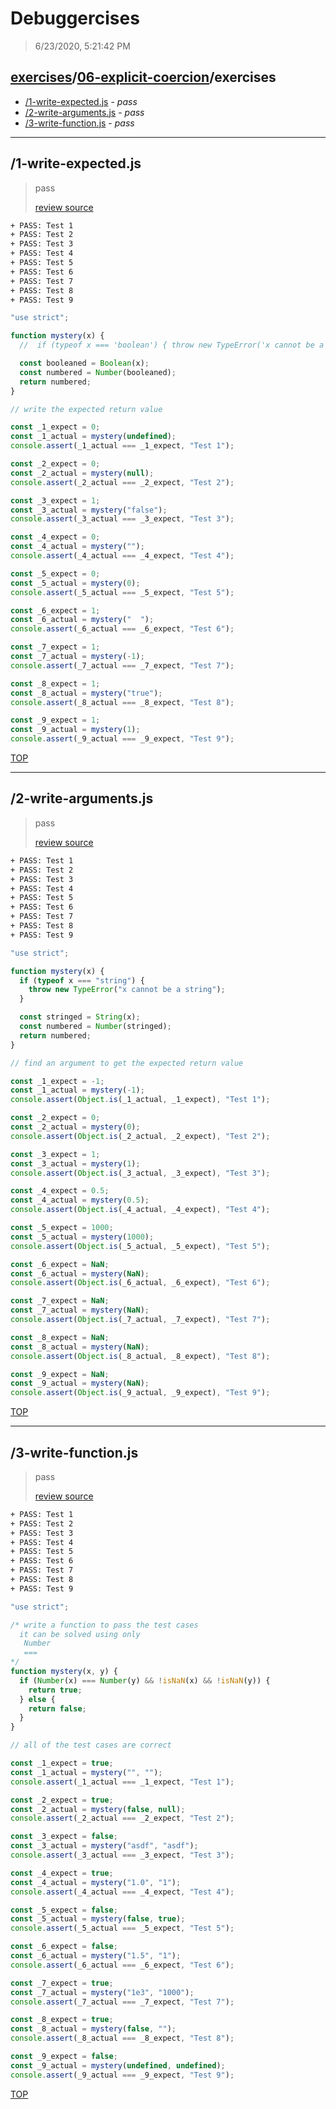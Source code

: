 # Debuggercises 

> 6/23/2020, 5:21:42 PM 

## [exercises](../../README.md)/[06-explicit-coercion](../README.md)/exercises 

- [/1-write-expected.js](#1-write-expectedjs) - _pass_ 
- [/2-write-arguments.js](#2-write-argumentsjs) - _pass_ 
- [/3-write-function.js](#3-write-functionjs) - _pass_ 
---

## /1-write-expected.js 

> pass 
>
> [review source](../../../exercises/06-explicit-coercion/exercises/1-write-expected.js)

```txt
+ PASS: Test 1
+ PASS: Test 2
+ PASS: Test 3
+ PASS: Test 4
+ PASS: Test 5
+ PASS: Test 6
+ PASS: Test 7
+ PASS: Test 8
+ PASS: Test 9
```

```js
"use strict";

function mystery(x) {
  //  if (typeof x === 'boolean') { throw new TypeError('x cannot be a boolean'); }

  const booleaned = Boolean(x);
  const numbered = Number(booleaned);
  return numbered;
}

// write the expected return value

const _1_expect = 0;
const _1_actual = mystery(undefined);
console.assert(_1_actual === _1_expect, "Test 1");

const _2_expect = 0;
const _2_actual = mystery(null);
console.assert(_2_actual === _2_expect, "Test 2");

const _3_expect = 1;
const _3_actual = mystery("false");
console.assert(_3_actual === _3_expect, "Test 3");

const _4_expect = 0;
const _4_actual = mystery("");
console.assert(_4_actual === _4_expect, "Test 4");

const _5_expect = 0;
const _5_actual = mystery(0);
console.assert(_5_actual === _5_expect, "Test 5");

const _6_expect = 1;
const _6_actual = mystery("  ");
console.assert(_6_actual === _6_expect, "Test 6");

const _7_expect = 1;
const _7_actual = mystery(-1);
console.assert(_7_actual === _7_expect, "Test 7");

const _8_expect = 1;
const _8_actual = mystery("true");
console.assert(_8_actual === _8_expect, "Test 8");

const _9_expect = 1;
const _9_actual = mystery(1);
console.assert(_9_actual === _9_expect, "Test 9");

```

[TOP](#debuggercises)

---

## /2-write-arguments.js 

> pass 
>
> [review source](../../../exercises/06-explicit-coercion/exercises/2-write-arguments.js)

```txt
+ PASS: Test 1
+ PASS: Test 2
+ PASS: Test 3
+ PASS: Test 4
+ PASS: Test 5
+ PASS: Test 6
+ PASS: Test 7
+ PASS: Test 8
+ PASS: Test 9
```

```js
"use strict";

function mystery(x) {
  if (typeof x === "string") {
    throw new TypeError("x cannot be a string");
  }

  const stringed = String(x);
  const numbered = Number(stringed);
  return numbered;
}

// find an argument to get the expected return value

const _1_expect = -1;
const _1_actual = mystery(-1);
console.assert(Object.is(_1_actual, _1_expect), "Test 1");

const _2_expect = 0;
const _2_actual = mystery(0);
console.assert(Object.is(_2_actual, _2_expect), "Test 2");

const _3_expect = 1;
const _3_actual = mystery(1);
console.assert(Object.is(_3_actual, _3_expect), "Test 3");

const _4_expect = 0.5;
const _4_actual = mystery(0.5);
console.assert(Object.is(_4_actual, _4_expect), "Test 4");

const _5_expect = 1000;
const _5_actual = mystery(1000);
console.assert(Object.is(_5_actual, _5_expect), "Test 5");

const _6_expect = NaN;
const _6_actual = mystery(NaN);
console.assert(Object.is(_6_actual, _6_expect), "Test 6");

const _7_expect = NaN;
const _7_actual = mystery(NaN);
console.assert(Object.is(_7_actual, _7_expect), "Test 7");

const _8_expect = NaN;
const _8_actual = mystery(NaN);
console.assert(Object.is(_8_actual, _8_expect), "Test 8");

const _9_expect = NaN;
const _9_actual = mystery(NaN);
console.assert(Object.is(_9_actual, _9_expect), "Test 9");

```

[TOP](#debuggercises)

---

## /3-write-function.js 

> pass 
>
> [review source](../../../exercises/06-explicit-coercion/exercises/3-write-function.js)

```txt
+ PASS: Test 1
+ PASS: Test 2
+ PASS: Test 3
+ PASS: Test 4
+ PASS: Test 5
+ PASS: Test 6
+ PASS: Test 7
+ PASS: Test 8
+ PASS: Test 9
```

```js
"use strict";

/* write a function to pass the test cases
  it can be solved using only
   Number
   ===
*/
function mystery(x, y) {
  if (Number(x) === Number(y) && !isNaN(x) && !isNaN(y)) {
    return true;
  } else {
    return false;
  }
}

// all of the test cases are correct

const _1_expect = true;
const _1_actual = mystery("", "");
console.assert(_1_actual === _1_expect, "Test 1");

const _2_expect = true;
const _2_actual = mystery(false, null);
console.assert(_2_actual === _2_expect, "Test 2");

const _3_expect = false;
const _3_actual = mystery("asdf", "asdf");
console.assert(_3_actual === _3_expect, "Test 3");

const _4_expect = true;
const _4_actual = mystery("1.0", "1");
console.assert(_4_actual === _4_expect, "Test 4");

const _5_expect = false;
const _5_actual = mystery(false, true);
console.assert(_5_actual === _5_expect, "Test 5");

const _6_expect = false;
const _6_actual = mystery("1.5", "1");
console.assert(_6_actual === _6_expect, "Test 6");

const _7_expect = true;
const _7_actual = mystery("1e3", "1000");
console.assert(_7_actual === _7_expect, "Test 7");

const _8_expect = true;
const _8_actual = mystery(false, "");
console.assert(_8_actual === _8_expect, "Test 8");

const _9_expect = false;
const _9_actual = mystery(undefined, undefined);
console.assert(_9_actual === _9_expect, "Test 9");

```

[TOP](#debuggercises)

